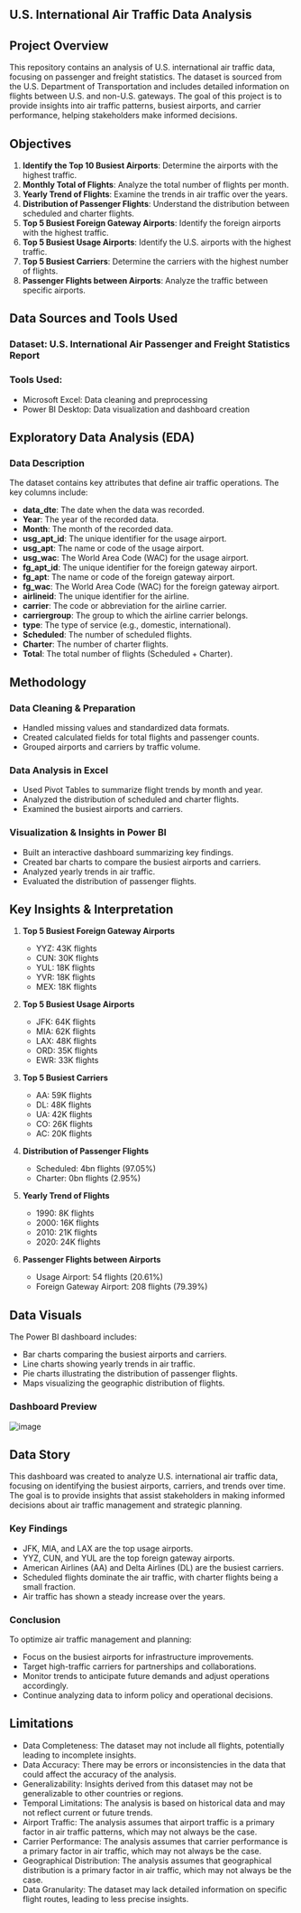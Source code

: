 ## U.S. International Air Traffic Data Analysis

## Project Overview

This repository contains an analysis of U.S. international air traffic data, focusing on passenger and freight statistics. The dataset is sourced from the U.S. Department of Transportation and includes detailed information on flights between U.S. and non-U.S. gateways. The goal of this project is to provide insights into air traffic patterns, busiest airports, and carrier performance, helping stakeholders make informed decisions.

## Objectives

1. **Identify the Top 10 Busiest Airports**: Determine the airports with the highest traffic.
2. **Monthly Total of Flights**: Analyze the total number of flights per month.
3. **Yearly Trend of Flights**: Examine the trends in air traffic over the years.
4. **Distribution of Passenger Flights**: Understand the distribution between scheduled and charter flights.
5. **Top 5 Busiest Foreign Gateway Airports**: Identify the foreign airports with the highest traffic.
6. **Top 5 Busiest Usage Airports**: Identify the U.S. airports with the highest traffic.
7. **Top 5 Busiest Carriers**: Determine the carriers with the highest number of flights.
8. **Passenger Flights between Airports**: Analyze the traffic between specific airports.

## Data Sources and Tools Used

### **Dataset:** U.S. International Air Passenger and Freight Statistics Report

### **Tools Used:**

- Microsoft Excel: Data cleaning and preprocessing
- Power BI Desktop: Data visualization and dashboard creation

## Exploratory Data Analysis (EDA)

### **Data Description**

The dataset contains key attributes that define air traffic operations. The key columns include:

- **data_dte**: The date when the data was recorded.
- **Year**: The year of the recorded data.
- **Month**: The month of the recorded data.
- **usg_apt_id**: The unique identifier for the usage airport.
- **usg_apt**: The name or code of the usage airport.
- **usg_wac**: The World Area Code (WAC) for the usage airport.
- **fg_apt_id**: The unique identifier for the foreign gateway airport.
- **fg_apt**: The name or code of the foreign gateway airport.
- **fg_wac**: The World Area Code (WAC) for the foreign gateway airport.
- **airlineid**: The unique identifier for the airline.
- **carrier**: The code or abbreviation for the airline carrier.
- **carriergroup**: The group to which the airline carrier belongs.
- **type**: The type of service (e.g., domestic, international).
- **Scheduled**: The number of scheduled flights.
- **Charter**: The number of charter flights.
- **Total**: The total number of flights (Scheduled + Charter).

## Methodology

### **Data Cleaning & Preparation**

- Handled missing values and standardized data formats.
- Created calculated fields for total flights and passenger counts.
- Grouped airports and carriers by traffic volume.

### **Data Analysis in Excel**

- Used Pivot Tables to summarize flight trends by month and year.
- Analyzed the distribution of scheduled and charter flights.
- Examined the busiest airports and carriers.

### **Visualization & Insights in Power BI**

- Built an interactive dashboard summarizing key findings.
- Created bar charts to compare the busiest airports and carriers.
- Analyzed yearly trends in air traffic.
- Evaluated the distribution of passenger flights.

## Key Insights & Interpretation

1. **Top 5 Busiest Foreign Gateway Airports**

   - YYZ: 43K flights
   - CUN: 30K flights
   - YUL: 18K flights
   - YVR: 18K flights
   - MEX: 18K flights

2. **Top 5 Busiest Usage Airports**

   - JFK: 64K flights
   - MIA: 62K flights
   - LAX: 48K flights
   - ORD: 35K flights
   - EWR: 33K flights

3. **Top 5 Busiest Carriers**

   - AA: 59K flights
   - DL: 48K flights
   - UA: 42K flights
   - CO: 26K flights
   - AC: 20K flights

4. **Distribution of Passenger Flights**

   - Scheduled: 4bn flights (97.05%)
   - Charter: 0bn flights (2.95%)

5. **Yearly Trend of Flights**

   - 1990: 8K flights
   - 2000: 16K flights
   - 2010: 21K flights
   - 2020: 24K flights

6. **Passenger Flights between Airports**

   - Usage Airport: 54 flights (20.61%)
   - Foreign Gateway Airport: 208 flights (79.39%)

## Data Visuals

The Power BI dashboard includes:

- Bar charts comparing the busiest airports and carriers.
- Line charts showing yearly trends in air traffic.
- Pie charts illustrating the distribution of passenger flights.
- Maps visualizing the geographic distribution of flights.

### **Dashboard Preview**
![image](https://github.com/user-attachments/assets/dae1d403-9570-448c-933c-5ddca533be3f)

## Data Story

This dashboard was created to analyze U.S. international air traffic data, focusing on identifying the busiest airports, carriers, and trends over time. The goal is to provide insights that assist stakeholders in making informed decisions about air traffic management and strategic planning.

### **Key Findings**

- JFK, MIA, and LAX are the top usage airports.
- YYZ, CUN, and YUL are the top foreign gateway airports.
- American Airlines (AA) and Delta Airlines (DL) are the busiest carriers.
- Scheduled flights dominate the air traffic, with charter flights being a small fraction.
- Air traffic has shown a steady increase over the years.

### **Conclusion**

To optimize air traffic management and planning:

- Focus on the busiest airports for infrastructure improvements.
- Target high-traffic carriers for partnerships and collaborations.
- Monitor trends to anticipate future demands and adjust operations accordingly.
- Continue analyzing data to inform policy and operational decisions.

## Limitations
- Data Completeness: The dataset may not include all flights, potentially leading to incomplete insights.
- Data Accuracy: There may be errors or inconsistencies in the data that could affect the accuracy of the analysis.
- Generalizability: Insights derived from this dataset may not be generalizable to other countries or regions.
- Temporal Limitations: The analysis is based on historical data and may not reflect current or future trends.
- Airport Traffic: The analysis assumes that airport traffic is a primary factor in air traffic patterns, which may not always be the case.
- Carrier Performance: The analysis assumes that carrier performance is a primary factor in air traffic, which may not always be the case.
- Geographical Distribution: The analysis assumes that geographical distribution is a primary factor in air traffic, which may not always be the case.
- Data Granularity: The dataset may lack detailed information on specific flight routes, leading to less precise insights.
